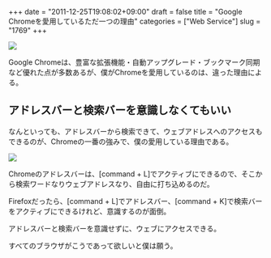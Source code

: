 +++
date = "2011-12-25T19:08:02+09:00"
draft = false
title = "Google Chromeを愛用しているただ一つの理由"
categories = ["Web Service"]
slug = "1769"
+++

![](/images/2011/12/1769_1.jpg)

Google Chromeは、豊富な拡張機能・自動アップグレード・ブックマーク同期など優れた点が多数あるが、僕がChromeを愛用しているのは、違った理由による。

## アドレスバーと検索バーを意識しなくてもいい

なんといっても、アドレスバーから検索できて、ウェブアドレスへのアクセスもできるのが、Chromeの一番の強みで、僕の愛用している理由である。

![](/images/2011/12/1769_2.png)

Chromeのアドレスバーは、[command + L]でアクティブにできるので、そこから検索ワードなりウェブアドレスなり、自由に打ち込めるのだ。

Firefoxだったら、[command + L]でアドレスバー、[command + K]で検索バーをアクティブにできるけれど、意識するのが面倒。

アドレスバーと検索バーを意識せずに、ウェブにアクセスできる。

すべてのブラウザがこうであって欲しいと僕は願う。
